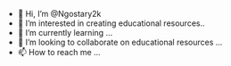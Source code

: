 - 👋 Hi, I’m @Ngostary2k
- 👀 I’m interested in creating educational resources..
- 🌱 I’m currently learning ...
- 💞️ I’m looking to collaborate on educational resources ...
- 📫 How to reach me ...

<!---
Ngostary2k/Ngostary2k is a ✨ special ✨ repository because its `README.md` (this file) appears on your GitHub profile.
You can click the Preview link to take a look at your changes.
--->
